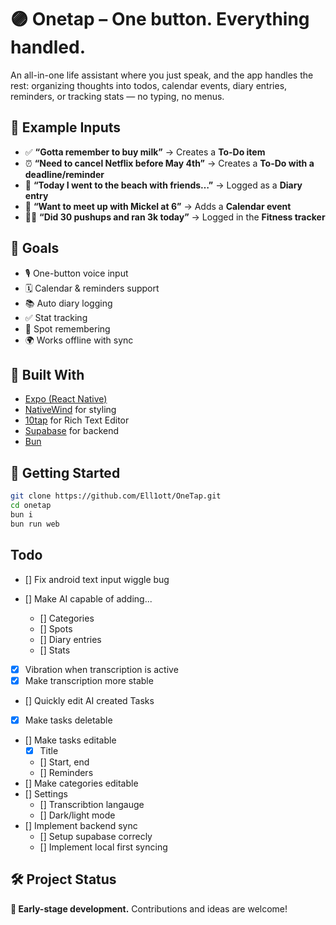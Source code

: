 # 🟣 Onetap – One button. Everything handled.

An all-in-one life assistant where you just speak, and the app handles the rest: organizing thoughts into todos, calendar events, diary entries, reminders, or tracking stats — no typing, no menus.

## 🧠 Example Inputs

- ✅ **“Gotta remember to buy milk”** → Creates a **To-Do item**
- ⏰ **“Need to cancel Netflix before May 4th”** → Creates a **To-Do with a deadline/reminder**
- 📖 **“Today I went to the beach with friends…”** → Logged as a **Diary entry**
- 📅 **“Want to meet up with Mickel at 6”** → Adds a **Calendar event**
- 🏃‍♂️ **“Did 30 pushups and ran 3k today”** → Logged in the **Fitness tracker**

## 🎯 Goals

- 🎙 One-button voice input
- 🗓️ Calendar & reminders support
- 📚 Auto diary logging
- ✅ Stat tracking
- 📍 Spot remembering
- 🌍 Works offline with sync

## 📱 Built With

- [Expo (React Native)](https://expo.dev)
- [NativeWind](https://www.nativewind.dev/) for styling
- [10tap](https://10play.github.io/10tap-editor) for Rich Text Editor
- [Supabase](https://supabase.com) for backend
- [Bun](https://bun.sh)

## 🚀 Getting Started

```bash
git clone https://github.com/Ell1ott/OneTap.git
cd onetap
bun i
bun run web
```

## Todo

- [] Fix android text input wiggle bug

- [] Make AI capable of adding...
  - [] Categories
  - [] Spots
  - [] Diary entries
  - [] Stats
- [x] Vibration when transcription is active
- [x] Make transcription more stable
- [] Quickly edit AI created Tasks
- [x] Make tasks deletable
- [] Make tasks editable
  - [x] Title
  - [] Start, end
  - [] Reminders
- [] Make categories editable
- [] Settings
  - [] Transcribtion langauge
  - [] Dark/light mode
- [] Implement backend sync
  - [] Setup supabase correcly
  - [] Implement local first syncing

## 🛠️ Project Status

**🚧 Early-stage development.**
Contributions and ideas are welcome!
